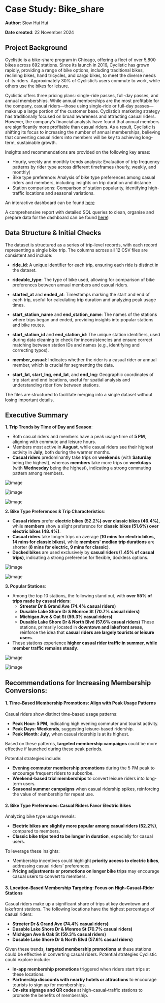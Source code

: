 # Case Study: Bike_share 
**Author**: Siow Hui Hui

**Date created**: 22 November 2024

## Project Background
Cyclistic is a bike-share program in Chicago, offering a fleet of over 5,800 bikes across 692 stations. Since its launch in 2016, Cyclistic has grown rapidly, providing a range of bike options, including traditional bikes, reclining bikes, hand tricycles, and cargo bikes, to meet the diverse needs of its riders. Approximately 30% of Cyclistic’s users commute to work, while others use the bikes for leisure.

Cyclistic offers three pricing plans: single-ride passes, full-day passes, and annual memberships. While annual memberships are the most profitable for the company, casual riders—those using single-ride or full-day passes—make up a large portion of the customer base. Cyclistic’s marketing strategy has traditionally focused on broad awareness and attracting casual riders. However, the company’s financial analysts have found that annual members are significantly more profitable than casual riders. As a result, Cyclistic is shifting its focus to increasing the number of annual memberships, believing that converting casual riders into members will be key to achieving long-term, sustainable growth.

Insights and recommendations are provided on the following key areas:
- Hourly, weekly and monthly trends analysis:  Evaluation of trip frequency patterns by rider type across different timeframes (hourly, weekly, and monthly)
- Bike type preference: Analysis of bike type preferences among casual riders and members, including insights on trip duration and distance
- Station comparisons: Comparison of station popularity, identifying high-traffic locations and seasonal variations.

An interactive dashboard can be found [here](https://public.tableau.com/app/profile/rae.siow/viz/bike_share_17343442737480/Dashboard2)

A comprehensive report with detailed SQL queries to clean, organise and prepare data for the dashboard can be found [here](https://github.com/GreenSaladLeaf/bike_share/blob/main/README_comprehensive.md))

## Data Structure & Initial Checks
The dataset is structured as a series of trip-level records, with each record representing a single bike trip. The columns across all 12 CSV files are consistent and include:

- **ride_id**: A unique identifier for each trip, ensuring each ride is distinct in the dataset.

- **rideable_type**: The type of bike used, allowing for comparison of bike preferences between annual members and casual riders.

- **started_at** and **ended_at**: Timestamps marking the start and end of each trip, useful for calculating trip duration and analyzing peak usage times.

- **start_station_name** and **end_station_name**: The names of the stations where trips began and ended, providing insights into popular stations and bike routes.

- **start_station_id** and **end_station_id**: The unique station identifiers, used during data cleaning to check for inconsistencies and ensure correct matching between station IDs and names (e.g., identifying and correcting typos).

- **member_casual**: Indicates whether the rider is a casual rider or annual member, which is crucial for segmenting the data.

- **start_lat, start_lng, end_lat**, and **end_lng**: Geographic coordinates of trip start and end locations, useful for spatial analysis and understanding rider flow between stations.

The files are structured to facilitate merging into a single dataset without losing important details.

## Executive Summary
**1. Trip Trends by Time of Day and Season**:
  - Both casual riders and members have a peak usage time of **5 PM**, aligning with commute and leisure hours.
  - Members most active in **August**, while casual riders see their highest activity in **July**, both during the warmer months.
  - **Casual riders** predominantly take trips on **weekends** (with **Saturday** being the highest), whereas **members** take more trips on **weekdays** (with **Wednesday** being the highest), indicating a strong commuting pattern among members.

![image](https://github.com/user-attachments/assets/7468a3fd-ba0e-47f7-8857-36f4b47d9239)

![image](https://github.com/user-attachments/assets/d45b51fa-c2eb-4cae-b462-40833c105b68)

![image](https://github.com/user-attachments/assets/9cc4646c-5476-46c8-bdff-5a497aef7295)

**2. Bike Type Preferences & Trip Characteristics**:
  - **Casual riders** prefer **electric bikes (52.2%) over classic bikes (46.4%)**, while **members** show a slight preference for **classic bikes (51.6%) over electric bikes (48.4%)**.
  - **Casual riders** take longer trips on average (**10 mins for electric bikes, 14 mins for classic bikes**), while **members' median trip durations** are shorter (**8 mins for electric, 9 mins for classic**).
  - **Docked bikes** are used exclusively by **casual riders (1.45% of casual trips)**, indicating a strong preference for flexible, dockless options.

![image](https://github.com/user-attachments/assets/7c6979c7-5005-4c1c-aab2-7e3fde1b163b)

![image](https://github.com/user-attachments/assets/d1b30bb5-99c4-4467-9951-19af683a56e8)

**3. Popular Stations**:
  - Among the top 10 stations, the following stand out, with **over 55% of trips made by casual riders**:
    - **Streeter Dr & Grand Ave (74.4% casual riders)**
    - **Dusable Lake Shore Dr & Monroe St (70.7% casual riders)**
    - **Michigan Ave & Oat St (59.3% casual riders)**
    - **Dusable Lake Shore Dr & North Blvd (57.6% casual riders)**
These stations, primarily located in **downtown and lakefront areas**, reinforce the idea that **casual riders are largely tourists or leisure users**.
  - These stations experience **higher casual rider traffic in summer, while member traffic remains steady**.

![image](https://github.com/user-attachments/assets/5e0c2f1e-8b57-4ac5-8e17-fda82d353944)

![image](https://github.com/user-attachments/assets/cc4d8c51-91ac-4e91-b5e6-f2bd04c80b75)

## Recommendations for Increasing Membership Conversions:
#### 1. Time-Based Membership Promotions: Align with Peak Usage Patterns
Casual riders show distinct time-based usage patterns:
- **Peak Hour: 5 PM**, indicating high evening commuter and tourist activity.
- **Peak Days: Weekends**, suggesting leisure-based ridership.
- **Peak Month: July**, when casual ridership is at its highest.

Based on these patterns, **targeted membership campaigns** could be more effective if launched during these peak periods.

Potential strategies include:
- **Evening commuter membership promotions** during the 5 PM peak to encourage frequent riders to subscribe.
- **Weekend-based trial memberships** to convert leisure riders into long-term users.
- **Seasonal summer campaigns** when casual ridership spikes, reinforcing the value of membership for repeat use.

#### 2. Bike Type Preferences: Casual Riders Favor Electric Bikes
Analyzing bike type usage reveals:
- **Electric bikes are slightly more popular among casual riders (52.2%)**, compared to members.
- **Classic bike trips tend to be longer in duration**, especially for casual users.

To leverage these insights:
- Membership incentives could highlight **priority access to electric bikes**, addressing casual riders’ preferences.
- **Pricing adjustments or promotions on longer bike trips** may encourage casual users to convert to members.

#### 3. Location-Based Membership Targeting: Focus on High-Casual-Rider Stations
Casual riders make up a significant share of trips at key downtown and lakefront stations. The following locations have the highest percentage of casual riders:
- **Streeter Dr & Grand Ave (74.4% casual riders)**
- **Dusable Lake Shore Dr & Monroe St (70.7% casual riders)**
- **Michigan Ave & Oak St (59.3% casual riders)**
- **Dusable Lake Shore Dr & North Blvd (57.6% casual riders)**

Given these trends, **targeted membership promotions** at these stations could be effective in converting casual riders. Potential strategies Cyclistic could explore include:
- **In-app membership promotions** triggered when riders start trips at these locations.
- **Partnership discounts with nearby hotels or attractions** to encourage tourists to sign up for memberships.
- **On-site signage and QR codes** at high-casual-traffic stations to promote the benefits of membership.
